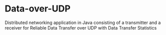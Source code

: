 # Data-over-UDP
Distributed networking application in Java consisting of a transmitter and a receiver for Reliable Data Transfer over UDP with Data Transfer Statistics
